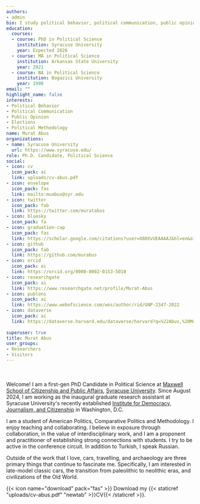 ```yaml
---
authors:
- admin
bio: I study political behavior, political communication, public opinion, elections, and methodology.
education:
  courses:
  - course: PhD in Political Science
    institution: Syracuse University
    year: Expected 2026
  - course: MA in Political Science
    institution: Arkansas State University
    year: 2021
  - course: BA in Political Science
    institution: Bogazici University
    year: 1998
email: ""
highlight_name: false
interests:
- Political Behavior
- Political Communication
- Public Opinion
- Elections
- Political Methodology
name: Murat Abus
organizations:
- name: Syracuse University
  url: https://www.syracuse.edu/
role: Ph.D. Candidate, Political Science
social:
- icon: cv
  icon_pack: ai
  link: uploads/cv-abus.pdf
- icon: envelope
  icon_pack: fas
  link: mailto:muabus@syr.edu 
- icon: twitter
  icon_pack: fab
  link: https://twitter.com/muratabus
- icon: bluesky
  icon_pack: fa
- icon: graduation-cap
  icon_pack: fas
  link: https://scholar.google.com/citations?user=U80XvUEAAAAJ&hl=en&oi=ao
- icon: github
  icon_pack: fab
  link: https://github.com/murabus
- icon: orcid
  icon_pack: ai
  link: https://orcid.org/0000-0002-0153-5010
- icon: researchgate
  icon_pack: ai
  link: https://www.researchgate.net/profile/Murat-Abus
- icon: publons
  icon_pack: ai
  link: https://www.webofscience.com/wos/author/rid/GNP-2347-2022
- icon: dataverse
  icon_pack: ai
  link: https://dataverse.harvard.edu/dataverse/harvard?q=%22Abus,%20Murat%22
  
superuser: true
title: Murat Abus
user_groups:
- Researchers
- Visitors
---
```


</br ></br > Welcome! I am a first-gen PhD Candidate in Political Science at [Maxwell School of Citizenship and Public Affairs](https://www.maxwell.syr.edu/academics/political-science-department), [Syracuse University](https://www.syracuse.edu). Since August 2024, I am working as the inaugural graduate research assistant at Syracuse University's recently established [Institute for Democracy, Journalism, and Citizenship](https://idjc.syracuse.edu) in Washington, D.C. 

I am a student of American Politics, Comparative Politics and Methodology. I enjoy teaching and collaborating. I believe in exposure through collaboration, in the value of interdisciplinary work, and I am a proponent and practitioner of establishing strong connections with students. I try to be active in the conference circuit. In addition to Turkish, I speak Russian.

Outside of the work that I love, cars, travelling, and archaeology are three primary things that continue to fascinate me. Specifically, I am interested in late-model classic cars, the transition from paleolithic to neolithic eras, and civilizations of the Old World.

{{< icon name="download" pack="fas" >}} Download my {{< staticref "uploads/cv-abus.pdf" "newtab" >}}CV{{< /staticref >}}.
